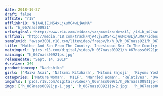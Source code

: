 ```yaml
---
date: 2018-10-27
draft: false
affsite: "r18"
afflinkr18: "NjA4LjEuMS4xLjAuMC4wLjAuMA"
url: "h_067nass00921"
urloriginal: "http://www.r18.com/videos/vod/movies/detail/-/id=h_067nass00921"
urlfinal: "http://media.r18.com/track/NjA4LjEuMS4xLjAuMC4wLjAuMA/videos/vod/movies/detail/-/id=h_067nass00921"
samplevid: "awspv3001.r18.com/litevideo/freepv/h/h_0/h_067nass921/h_067nass921_dmb_w.mp4"
title: "Mother And Son From The Country. Incestuous Sex In The Country. Mothers And Sons Enjoying Immoral Sex In A Village Deep In The Mountains"
mainimgurl: "pics.r18.com/digital/video/h_067nass00921/h_067nass00921ps.jpg"
mainimgs: "h_067nass00921ps.jpg"
releasedate: "Sept. 14, 2018"
duration: 240
productioncomp: "Nadeshiko"
girls: ['Maika Asai', 'Natsumi Kitahara', 'Hitomi Enjoji', 'Kiyomi Yoshizawa (Miyuki Tamura)', 'Mika Matsushita', 'Shinobu Oshima', 'Yuri Saejima', 'Iku Kondo\n(Ikumi Kondo)']
categories: ['Mature Woman', 'MILF', 'Married Woman', 'Relatives', 'Over 4 Hours', 'Hi-Def']
imgurls: ['pics.r18.com/digital/video/h_067nass00921/h_067nass00921jp-1.jpg', 'pics.r18.com/digital/video/h_067nass00921/h_067nass00921jp-2.jpg', 'pics.r18.com/digital/video/h_067nass00921/h_067nass00921jp-3.jpg', 'pics.r18.com/digital/video/h_067nass00921/h_067nass00921jp-4.jpg', 'pics.r18.com/digital/video/h_067nass00921/h_067nass00921jp-5.jpg', 'pics.r18.com/digital/video/h_067nass00921/h_067nass00921jp-6.jpg', 'pics.r18.com/digital/video/h_067nass00921/h_067nass00921jp-7.jpg', 'pics.r18.com/digital/video/h_067nass00921/h_067nass00921jp-8.jpg', 'pics.r18.com/digital/video/h_067nass00921/h_067nass00921jp-9.jpg', 'pics.r18.com/digital/video/h_067nass00921/h_067nass00921jp-10.jpg', 'pics.r18.com/digital/video/h_067nass00921/h_067nass00921jp-11.jpg', 'pics.r18.com/digital/video/h_067nass00921/h_067nass00921jp-12.jpg', 'pics.r18.com/digital/video/h_067nass00921/h_067nass00921jp-13.jpg', 'pics.r18.com/digital/video/h_067nass00921/h_067nass00921jp-14.jpg', 'pics.r18.com/digital/video/h_067nass00921/h_067nass00921jp-15.jpg', 'pics.r18.com/digital/video/h_067nass00921/h_067nass00921jp-16.jpg', 'pics.r18.com/digital/video/h_067nass00921/h_067nass00921jp-17.jpg', 'pics.r18.com/digital/video/h_067nass00921/h_067nass00921jp-18.jpg', 'pics.r18.com/digital/video/h_067nass00921/h_067nass00921jp-19.jpg', 'pics.r18.com/digital/video/h_067nass00921/h_067nass00921jp-20.jpg']
imgs: ['h_067nass00921jp-1.jpg', 'h_067nass00921jp-2.jpg', 'h_067nass00921jp-3.jpg', 'h_067nass00921jp-4.jpg', 'h_067nass00921jp-5.jpg', 'h_067nass00921jp-6.jpg', 'h_067nass00921jp-7.jpg', 'h_067nass00921jp-8.jpg', 'h_067nass00921jp-9.jpg', 'h_067nass00921jp-10.jpg', 'h_067nass00921jp-11.jpg', 'h_067nass00921jp-12.jpg', 'h_067nass00921jp-13.jpg', 'h_067nass00921jp-14.jpg', 'h_067nass00921jp-15.jpg', 'h_067nass00921jp-16.jpg', 'h_067nass00921jp-17.jpg', 'h_067nass00921jp-18.jpg', 'h_067nass00921jp-19.jpg', 'h_067nass00921jp-20.jpg']
---
```

